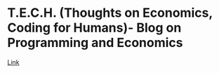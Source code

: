 # T.E.C.H. (Thoughts on Economics, Coding for Humans)- Blog on Programming and Economics

[Link](https://alfaromartino.github.io/blog/)
